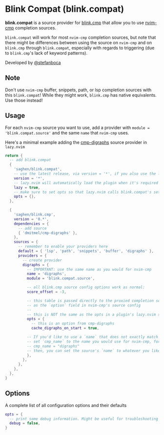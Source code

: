 # Blink Compat (blink.compat)

**blink.compat** is a source provider for [blink.cmp](https://github.com/Saghen/blink.cmp)
that allow you to use [nvim-cmp](https://github.com/hrsh7th/nvim-cmp.git)
completion sources.

`blink.compat` will work for most `nvim-cmp` completion sources, but note that
there might be differences between using the source on `nvim-cmp` and on
`blink.cmp` through `blink.compat`, especially with regards to triggering
(due to `blink.cmp`'s lack of keyword patterns).

Developed by [@stefanboca](https://github.com/stefanboca)

## Note

Don't use `nvim-cmp` buffer, snippets, path, or lsp completion sources with
this `blink.compat`! While they might work, `blink.cmp` has native equivalents. Use
those instead!

## Usage

For each `nvim-cmp` source you want to use, add a provider with
`module = 'blink.compat.source'` and the same `name` that `nvim-cmp` uses.

Here's a minimal example adding the
[cmp-digraphs](https://github.com/dmitmel/cmp-digraphs) source provider in `lazy.nvim`

```lua
return {
  -- add blink.compat
  {
    'saghen/blink.compat',
    -- use the latest release, via version = '*', if you also use the latest release for blink.cmp
    version = '*',
    -- lazy.nvim will automatically load the plugin when it's required by blink.cmp
    lazy = true,
    -- make sure to set opts so that lazy.nvim calls blink.compat's setup
    opts = {},
  },

  {
    'saghen/blink.cmp',
    version = '0.*',
    dependencies = {
      -- add source
      { 'dmitmel/cmp-digraphs' },
    },
    sources = {
      -- remember to enable your providers here
      default = { 'lsp', 'path', 'snippets', 'buffer', 'digraphs' },
      providers = {
        -- create provider
        digraphs = {
          -- IMPORTANT: use the same name as you would for nvim-cmp
          name = 'digraphs',
          module = 'blink.compat.source',

          -- all blink.cmp source config options work as normal:
          score_offset = -3,

          -- this table is passed directly to the proxied completion source
          -- as the `option` field in nvim-cmp's source config
          --
          -- this is NOT the same as the opts in a plugin's lazy.nvim spec
          opts = {
            -- this is an option from cmp-digraphs
            cache_digraphs_on_start = true,

          -- If you'd like to use a `name` that does not exactly match nvim-cmp,
          -- set `cmp_name` to the name you would use for nvim-cmp, for instance:
          -- cmp_name = "digraphs"
          -- then, you can set the source's `name` to whatever you like.
          },
        },
      },
    },
  },
}
```

## Options

A complete list of all configuration options and their defaults

```lua
opts = {
  -- print some debug information. Might be useful for troubleshooting
  debug = false,
}
```
